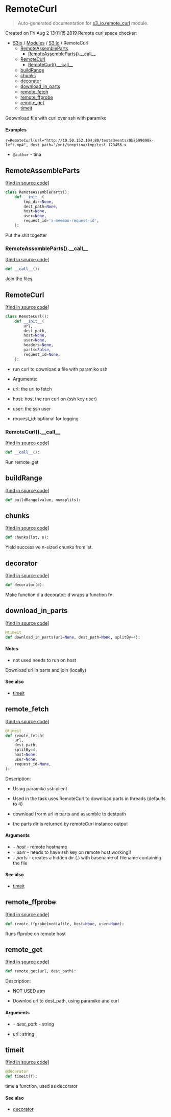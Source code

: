 # RemoteCurl

> Auto-generated documentation for [s3_io.remote_curl](../../s3_io/remote_curl.py) module.

Created on Fri Aug  2 13:11:15 2019
Remote curl space checker:

- [S3io](../README.md#s3io) / [Modules](../MODULES.md#s3io-modules) / [S3 Io](index.md#s3-io) / RemoteCurl
    - [RemoteAssembleParts](#remoteassembleparts)
        - [RemoteAssembleParts().\_\_call\_\_](#remoteassembleparts__call__)
    - [RemoteCurl](#remotecurl)
        - [RemoteCurl().\_\_call\_\_](#remotecurl__call__)
    - [buildRange](#buildrange)
    - [chunks](#chunks)
    - [decorator](#decorator)
    - [download_in_parts](#download_in_parts)
    - [remote_fetch](#remote_fetch)
    - [remote_ffprobe](#remote_ffprobe)
    - [remote_get](#remote_get)
    - [timeit](#timeit)

Gdownload file with curl over ssh with paramiko

#### Examples

```curl_headers="-H 'host:s3-domain.org"'"
r=RemoteCurl(url="http://10.50.152.194:80/tests3vents/0k2699098k-left.mp4", dest_path='/mnt/temptina/tmp/test 123456.x
```

- `@author` - tina

## RemoteAssembleParts

[[find in source code]](../../s3_io/remote_curl.py#L285)

```python
class RemoteAssembleParts():
    def __init__(
        tmp_dir=None,
        dest_path=None,
        host=None,
        user=None,
        request_id='x-meemoo-request-id',
    ):
```

Put the shit togetter

### RemoteAssembleParts().\_\_call\_\_

[[find in source code]](../../s3_io/remote_curl.py#L372)

```python
def __call__():
```

Join the files

## RemoteCurl

[[find in source code]](../../s3_io/remote_curl.py#L145)

```python
class RemoteCurl():
    def __init__(
        url,
        dest_path,
        host=None,
        user=None,
        headers=None,
        parts=False,
        request_id=None,
    ):
```

- run curl to download a file with paramiko ssh

- Arguments:

- url: the url to fetch

- host: host the run curl on (ssh key user)

- user: the ssh user

- request_id: optional for logging

### RemoteCurl().\_\_call\_\_

[[find in source code]](../../s3_io/remote_curl.py#L280)

```python
def __call__():
```

Run remote_get

## buildRange

[[find in source code]](../../s3_io/remote_curl.py#L60)

```python
def buildRange(value, numsplits):
```

## chunks

[[find in source code]](../../s3_io/remote_curl.py#L54)

```python
def chunks(lst, n):
```

Yield successive n-sized chunks from lst.

## decorator

[[find in source code]](../../s3_io/remote_curl.py#L34)

```python
def decorator(d):
```

Make function d a decorator: d wraps a function fn.

## download_in_parts

[[find in source code]](../../s3_io/remote_curl.py#L74)

```python
@timeit
def download_in_parts(url=None, dest_path=None, splitBy=4):
```

#### Notes

- not used needs to run on host

Download url in parts and join (locally)

#### See also

- [timeit](#timeit)

## remote_fetch

[[find in source code]](../../s3_io/remote_curl.py#L378)

```python
@timeit
def remote_fetch(
    url,
    dest_path,
    splitBy=4,
    host=None,
    user=None,
    request_id=None,
):
```

Description:

- Using paramiko ssh client

- Used in the task uses RemoteCurl to download parts in threads
(defaults to 4)

- download frorm url in parts and assemble to destpath

- the parts dir is returned by remoteCurl instance output

#### Arguments

- `-` *host* - remote hostname
- `-` *user* - needs to have ssh key on remote host working!!
- `-` *parts* - creates a hidden dir (.) with basename of filename containing the file

#### See also

- [timeit](#timeit)

## remote_ffprobe

[[find in source code]](../../s3_io/remote_curl.py#L541)

```python
def remote_ffprobe(mediafile, host=None, user=None):
```

Runs ffprobe on remote host

## remote_get

[[find in source code]](../../s3_io/remote_curl.py#L477)

```python
def remote_get(url, dest_path):
```

Description:

- NOT USED atm

- Downlod url to dest_path, using paramiko and curl

#### Arguments

- `-` *dest_path* - string

- url : string

## timeit

[[find in source code]](../../s3_io/remote_curl.py#L42)

```python
@decorator
def timeit(f):
```

time a function, used as decorator

#### See also

- [decorator](#decorator)
